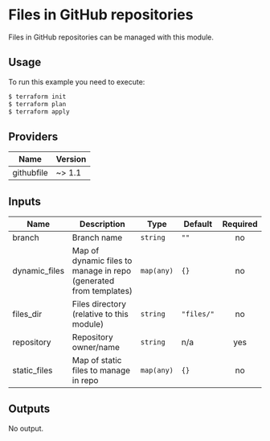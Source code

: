 # Files in GitHub repositories

Files in GitHub repositories can be managed with this module.

## Usage

To run this example you need to execute:

```bash
$ terraform init
$ terraform plan
$ terraform apply
```

<!-- BEGINNING OF PRE-COMMIT-TERRAFORM DOCS HOOK -->
## Providers

| Name | Version |
|------|---------|
| githubfile | ~> 1.1 |

## Inputs

| Name | Description | Type | Default | Required |
|------|-------------|------|---------|:-----:|
| branch | Branch name | `string` | `""` | no |
| dynamic\_files | Map of dynamic files to manage in repo (generated from templates) | `map(any)` | `{}` | no |
| files\_dir | Files directory (relative to this module) | `string` | `"files/"` | no |
| repository | Repository owner/name | `string` | n/a | yes |
| static\_files | Map of static files to manage in repo | `map(any)` | `{}` | no |

## Outputs

No output.

<!-- END OF PRE-COMMIT-TERRAFORM DOCS HOOK -->
